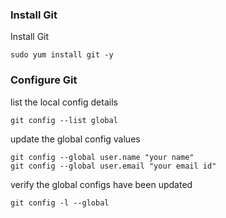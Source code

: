 ### Install Git
Install Git
```
sudo yum install git -y
```
    
### Configure Git
list the local config details
```
git config --list global
```

update the global config values
```
git config --global user.name "your name"
git config --global user.email "your email id"
```
verify the global configs have been updated
```
git config -l --global
```
